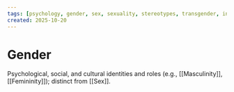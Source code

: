 ```yaml
---
tags: [psychology, gender, sex, sexuality, stereotypes, transgender, intersex, orientation, sexism, masculinity, STEM]
created: 2025-10-20
---
```

# Gender

Psychological, social, and cultural identities and roles (e.g., [[Masculinity]], [[Femininity]]); distinct from [[Sex]].
